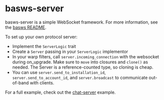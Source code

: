 # basws-server

basws-server is a simple WebSocket framework. For more information, see the [basws README](../README.md).

To set up your own protocol server:

- Implement the `ServerLogic` trait
- Create a `Server` passing in your `ServerLogic` implementor
- In your warp filters, call `server.incoming_connection` with the websocket during on_upgrade. Make sure to `move` into closures and `clone()` as needed. The Server is a reference-counted type, so cloning is cheap.
- You can use `server.send_to_installation_id`, `server.send_to_account_id`, and `server.broadcast` to communicate out-of-band with clients.

For a full example, check out the [chat-server](../basws/examples/chat-server.rs) example.
